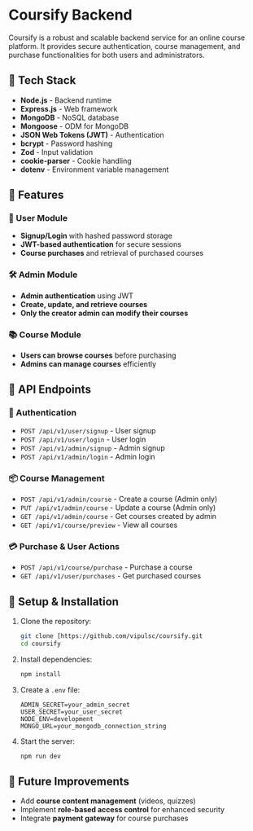 # Coursify Backend

Coursify is a robust and scalable backend service for an online course platform. It provides secure authentication, course management, and purchase functionalities for both users and administrators.

## 🚀 Tech Stack
- **Node.js** - Backend runtime
- **Express.js** - Web framework
- **MongoDB** - NoSQL database
- **Mongoose** - ODM for MongoDB
- **JSON Web Tokens (JWT)** - Authentication
- **bcrypt** - Password hashing
- **Zod** - Input validation
- **cookie-parser** - Cookie handling
- **dotenv** - Environment variable management

## 📌 Features
### 👤 User Module
- **Signup/Login** with hashed password storage
- **JWT-based authentication** for secure sessions
- **Course purchases** and retrieval of purchased courses

### 🛠️ Admin Module
- **Admin authentication** using JWT
- **Create, update, and retrieve courses**
- **Only the creator admin can modify their courses**

### 📚 Course Module
- **Users can browse courses** before purchasing
- **Admins can manage courses** efficiently

## 📜 API Endpoints
### 🔑 Authentication
- `POST /api/v1/user/signup` - User signup
- `POST /api/v1/user/login` - User login
- `POST /api/v1/admin/signup` - Admin signup
- `POST /api/v1/admin/login` - Admin login

### 📦 Course Management
- `POST /api/v1/admin/course` - Create a course (Admin only)
- `PUT /api/v1/admin/course` - Update a course (Admin only)
- `GET /api/v1/admin/course` - Get courses created by admin
- `GET /api/v1/course/preview` - View all courses

### 💳 Purchase & User Actions
- `POST /api/v1/course/purchase` - Purchase a course
- `GET /api/v1/user/purchases` - Get purchased courses

## 🔧 Setup & Installation
1. Clone the repository:
   ```sh
   git clone [https://github.com/vipulsc/coursify.git
   cd coursify
   ```
2. Install dependencies:
   ```sh
   npm install
   ```
3. Create a `.env` file:
   ```env
   ADMIN_SECRET=your_admin_secret
   USER_SECRET=your_user_secret
   NODE_ENV=development
   MONGO_URL=your_mongodb_connection_string
   ```
4. Start the server:
   ```sh
   npm run dev
   ```

## 📌 Future Improvements
- Add **course content management** (videos, quizzes)
- Implement **role-based access control** for enhanced security
- Integrate **payment gateway** for course purchases


